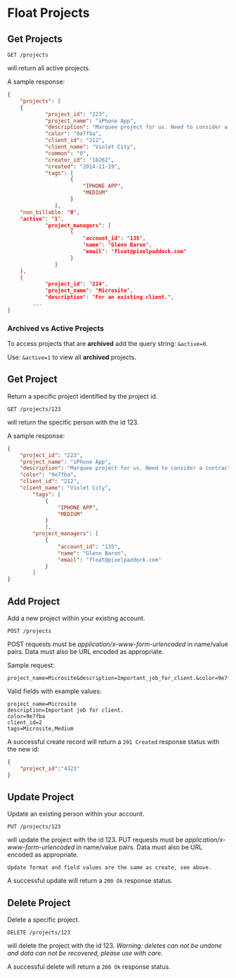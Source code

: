 Float Projects
==============


Get Projects
------------

	GET /projects
will return all active projects.

    
A sample response:
```json
{
	"projects": [
	{
            "project_id": "223",
            "project_name": "iPhone App",
            "description": "Marquee project for us. Need to consider a contractor with app dev skills.",
            "color": "9e7fba",
            "client_id": "212",
            "client_name": "Violet City",
            "common": "0",
            "creator_id": "18262",
            "created": "2014-11-19",
            "tags": [
		        	{        
                        "IPHONE APP",
                        "MEDIUM"
                	}
		       ],
	"non_billable: "0",
	"active": "1",
            "project_managers": [
                    {
                        "account_id": "135",
                        "name": "Glenn Baron",
                        "email": "float@pixelpaddock.com"
                  	}
		       ]
	},
	{		       
            "project_id": "224",
            "project_name": "Microsite",
            "description": "For an existing client.",	
		...
}
```

<h3>Archived vs Active Projects</h3>

To access projects that are **archived** add the query string: `&active=0`.

Use: `&active=1` to view all **archived** projects.

Get Project
-----------

Return a specific project identified by the project id.

	GET /projects/123
will return the specific person with the id 123.
    
A sample response:

```json
{
    "project_id": "223",
    "project_name": "iPhone App",
    "description": "Marquee project for us. Need to consider a contractor with app dev skills.",
    "color": "9e7fba",
    "client_id": "212",
    "client_name": "Violet City",
        "tags": [
	        {        
                "IPHONE APP",
                "MEDIUM"
        	}
	        ],
        "project_managers": [
            {
                "account_id": "135",
                "name": "Glenn Baron",
                "email": "float@pixelpaddock.com"
          	}
	    ]
}
```

Add Project
-------------

Add a new project within your existing account.

    POST /projects
POST requests must be _application/x-www-form-urlencoded_ in name/value pairs. Data must also be URL encoded as appropriate.

Sample request:

	project_name=Microsite&description=Important_job_for_client.&color=9e7fba

Valid fields with example values:

    project_name=Microsite
    description=Important job for client.
    color=9e7fba
    client_id=2
    tags=Microsite,Medium

A successful create record will return a `201 Created` response status with the new id:

```json
{
	"project_id":"4323"
}
```

Update Project
--------------

Update an existing person within your account.

    PUT /projects/123
will update the project with the id 123.
PUT requests must be _application/x-www-form-urlencoded_ in name/value pairs. Data must also be URL encoded as appropriate.

	Update format and field values are the same as create, see above.

A successful update will return a `200 Ok` response status.

Delete Project
--------------

Delete a specific project.

    DELETE /projects/123
will delete the project with the id 123. _Warning: deletes can not be undone and data can not be recovered, please use with care._
    
A successful delete will return a `200 Ok` response status.
